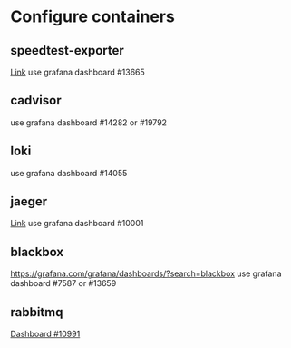# Configure containers
## speedtest-exporter
[Link](https://docs.miguelndecarvalho.pt/projects/speedtest-exporter/)
use grafana dashboard #13665
## cadvisor
use grafana dashboard #14282 or #19792
## loki
use grafana dashboard #14055
## jaeger
[Link](https://www.jaegertracing.io/docs/1.25/monitoring/)
use grafana dashboard #10001
## blackbox
https://grafana.com/grafana/dashboards/?search=blackbox
use grafana dashboard #7587 or #13659
## rabbitmq
[Dashboard #10991](https://grafana.com/grafana/dashboards/10991-rabbitmq-overview/)